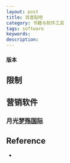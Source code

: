 ```yaml
---
layout: post
title: 百度贴吧
category: 书籍与软件工具
tags: software
keywords: 
description: 
---
```


#### 版本

## 限制



## 营销软件

### 月光[梦殇国际](http://www.714.hk/forum.php)


## Reference

* 